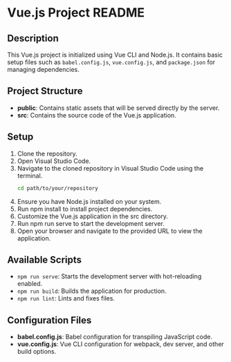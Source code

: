 # Vue.js Project README

## Description
This Vue.js project is initialized using Vue CLI and Node.js. It contains basic setup files such as `babel.config.js`, `vue.config.js`, and `package.json` for managing dependencies.

## Project Structure
- **public**: Contains static assets that will be served directly by the server.
- **src**: Contains the source code of the Vue.js application.

## Setup
1. Clone the repository.
2. Open Visual Studio Code.
3. Navigate to the cloned repository in Visual Studio Code using the terminal.
   ```bash
   cd path/to/your/repository
4. Ensure you have Node.js installed on your system.
5. Run npm install to install project dependencies.
6. Customize the Vue.js application in the src directory.
7. Run npm run serve to start the development server.
8. Open your browser and navigate to the provided URL to view the application.

## Available Scripts
- `npm run serve`: Starts the development server with hot-reloading enabled.
- `npm run build`: Builds the application for production.
- `npm run lint`: Lints and fixes files.

## Configuration Files
- **babel.config.js**: Babel configuration for transpiling JavaScript code.
- **vue.config.js**: Vue CLI configuration for webpack, dev server, and other build options.
